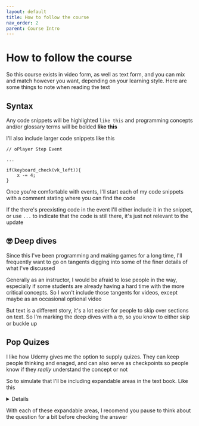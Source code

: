 ```yaml
---
layout: default
title: How to follow the course
nav_order: 2
parent: Course Intro
---
```


# How to follow the course

So this course exists in video form, as well as text form, and you can mix and match however you want, depending on your learning style. Here are some things to note when reading the text

## Syntax

Any code snippets will be highlighted ``like this`` and programming concepts and/or glossary terms will be bolded **like this**

I'll also include larger code snippets like this

```
// oPlayer Step Event

...

if(keyboard_check(vk_left)){
    x -= 4;
}
```

Once you're comfortable with events, I'll start each of my code snippets with a comment stating where you can find the code

If the there's preexisting code in the event I'll either include it in the snippet, or use ``...`` to indicate that the code is still there, it's just not relevant to the update

## 🤓 Deep dives

Since this I've been programming and making games for a long time, I'll frequently want to go on tangents digging into some of the finer details of what I've discussed

Generally as an instructor, I would be afraid to lose people in the way, especially if some students are already having a hard time with the more critical concepts. So I won't include those tangents for videos, except maybe as an occasional optional video

But text is a different story, it's a lot easier for people to skip over sections on text. So I'm marking the deep dives with a 🤓, so you know to either skip or buckle up

## Pop Quizes

I like how Udemy gives me the option to supply quizes. They can keep people thinking and enaged, and can also serve as checkpoints so people know if they *really* understand the concept or not

So to simulate that I'll be including expandable areas in the text book. Like this

<details data-summary="What does 🤓 mean in the text book?" markdown="1">

It means I'm about to go into a deep dive on the tangential topic, but you should only read these blurbs if they're interesting to you. If you're not in the mood please skip 🙂

(See what I did there, I did a meta thing 😉)

</details>

With each of these expandable areas, I recomend you pause to think about the question for a bit before checking the answer
